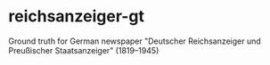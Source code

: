 # reichsanzeiger-gt
Ground truth for German newspaper "Deutscher Reichsanzeiger und Preußischer Staatsanzeiger" (1819–1945)
